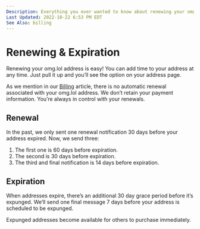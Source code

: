 ```yaml
---
Description: Everything you ever wanted to know about renewing your omg.lol address but were too busy forgetting to renew your omg.lol to ask
Last Updated: 2022-10-22 6:53 PM EDT
See Also: billing
---
```


# Renewing & Expiration

Renewing your omg.lol address is easy! You can add time to your address at any time. Just pull it up and you’ll see the option on your address page.

As we mention in our [Billing](/info/billing) article, there is no automatic renewal associated with your omg.lol address. We don’t retain your payment information. You’re always in control with your renewals.

## Renewal 

In the past, we only sent one renewal notification 30 days before your address expired. Now, we send three:

1. The first one is 60 days before expiration.
2. The second is 30 days before expiration.
3. The third and final notification is 14 days before expiration.

## Expiration

When addresses expire, there’s an additional 30 day grace period before it’s expunged. We’ll send one final message 7 days before your address is scheduled to be expunged.

Expunged addresses become available for others to purchase immediately.